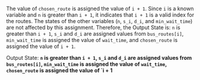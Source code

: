 The value of `chosen_route` is assigned the value of `i + 1`. Since `i` is a known variable and `n` is greater than `i + 1`, it indicates that `i + 1` is a valid index for the routes. The states of the other variables (`n`, `s_i`, `d_i`, and `min_wait_time`) are not affected by this assignment. Therefore, the Output State is: `n` is greater than `i + 1`, `s_i` and `d_i` are assigned values from `bus_routes[i]`, `min_wait_time` is assigned the value of `wait_time`, and `chosen_route` is assigned the value of `i + 1`.

Output State: **`n` is greater than `i + 1`, `s_i` and `d_i` are assigned values from `bus_routes[i]`, `min_wait_time` is assigned the value of `wait_time`, `chosen_route` is assigned the value of `i + 1**